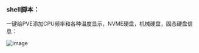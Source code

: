 ### shell脚本：
一键给PVE添加CPU频率和各种温度显示，NVME硬盘，机械硬盘，固态硬盘信息：



![image](https://github.com/a904055262/PVE-Temp-CPUFRE-NVME/blob/main/PVE效果图.png)
